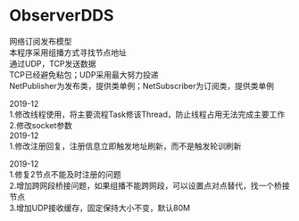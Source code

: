 # ObserverDDS
网络订阅发布模型  
本程序采用组播方式寻找节点地址  
通过UDP，TCP发送数据  
TCP已经避免粘包；UDP采用最大努力投递  
NetPublisher为发布类，提供类单例；NetSubscriber为订阅类，提供类单例  

2019-12  
  1.修改线程使用，将主要流程Task修该Thread，防止线程占用无法完成主要工作  
  2.修改socket参数  
2019-12  
  1.修改注册回复，注册信息立即触发地址刷新，而不是触发轮训刷新  
  
  2019-12  
  1.修复2节点不能及时注册的问题  
  2.增加跨网段桥接问题，如果组播不能跨网段，可以设置点对点替代，找一个桥接节点  
  3.增加UDP接收缓存，固定保持大小不变，默认80M